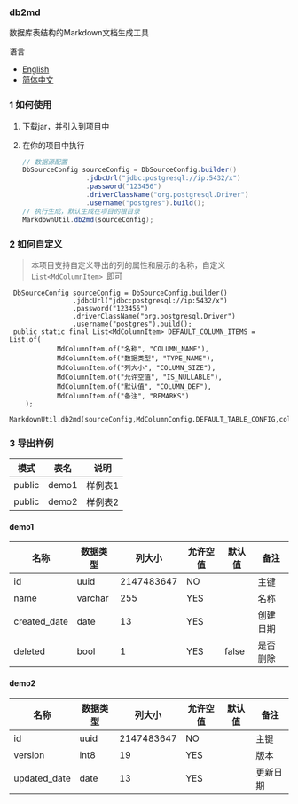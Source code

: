 ### db2md

数据库表结构的Markdown文档生成工具

语言
- [English](README.md)
- [简体中文](README-zh.md)

### 1 如何使用

1. 下载jar，并引入到项目中

2. 在你的项目中执行

   ```java
   // 数据源配置
   DbSourceConfig sourceConfig = DbSourceConfig.builder()
                   .jdbcUrl("jdbc:postgresql://ip:5432/x")
                   .password("123456")
                   .driverClassName("org.postgresql.Driver")
                   .username("postgres").build();
   // 执行生成，默认生成在项目的根目录
   MarkdownUtil.db2md(sourceConfig);
   ```

   

### 2 如何自定义

> 本项目支持自定义导出的列的属性和展示的名称，自定义`List<MdColumnItem> `即可

```
 DbSourceConfig sourceConfig = DbSourceConfig.builder()
                .jdbcUrl("jdbc:postgresql://ip:5432/x")
                .password("123456")
                .driverClassName("org.postgresql.Driver")
                .username("postgres").build();
 public static final List<MdColumnItem> DEFAULT_COLUMN_ITEMS = List.of(
            MdColumnItem.of("名称", "COLUMN_NAME"),
            MdColumnItem.of("数据类型", "TYPE_NAME"),
            MdColumnItem.of("列大小", "COLUMN_SIZE"),
            MdColumnItem.of("允许空值", "IS_NULLABLE"),
            MdColumnItem.of("默认值", "COLUMN_DEF"),
            MdColumnItem.of("备注", "REMARKS")
    );
 MarkdownUtil.db2md(sourceConfig,MdColumnConfig.DEFAULT_TABLE_CONFIG,colItems);
```



### 3 导出样例



| 模式   | 表名  | 说明    |
| ------ | ----- | ------- |
| public | demo1 | 样例表1 |
| public | demo2 | 样例表2 |

#### demo1

| 名称         | 数据类型 | 列大小     | 允许空值 | 默认值 | 备注     |
| ------------ | -------- | ---------- | -------- | ------ | -------- |
| id           | uuid     | 2147483647 | NO       |        | 主键     |
| name         | varchar  | 255        | YES      |        | 名称     |
| created_date | date     | 13         | YES      |        | 创建日期 |
| deleted      | bool     | 1          | YES      | false  | 是否删除 |

#### demo2

| 名称         | 数据类型 | 列大小     | 允许空值 | 默认值 | 备注     |
| ------------ | -------- | ---------- | -------- | ------ | -------- |
| id           | uuid     | 2147483647 | NO       |        | 主键     |
| version      | int8     | 19         | YES      |        | 版本     |
| updated_date | date     | 13         | YES      |        | 更新日期 |
